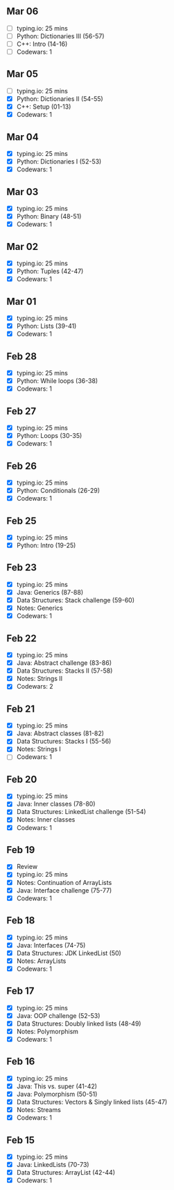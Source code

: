 ## Mar 06
- [ ] typing.io: 25 mins
- [ ] Python: Dictionaries III (56-57)
- [ ] C++: Intro (14-16)
- [ ] Codewars: 1

## Mar 05
- [ ] typing.io: 25 mins
- [X] Python: Dictionaries II (54-55)
- [X] C++: Setup (01-13)
- [X] Codewars: 1

## Mar 04
- [X] typing.io: 25 mins
- [X] Python: Dictionaries I (52-53)
- [X] Codewars: 1

## Mar 03
- [X] typing.io: 25 mins
- [X] Python: Binary (48-51)
- [X] Codewars: 1

## Mar 02
- [X] typing.io: 25 mins
- [X] Python: Tuples (42-47)
- [X] Codewars: 1

## Mar 01
- [X] typing.io: 25 mins
- [X] Python: Lists (39-41)
- [X] Codewars: 1

## Feb 28
- [X] typing.io: 25 mins
- [X] Python: While loops (36-38)
- [X] Codewars: 1

## Feb 27

- [X] typing.io: 25 mins
- [X] Python: Loops (30-35)
- [X] Codewars: 1

## Feb 26

- [X] typing.io: 25 mins
- [X] Python: Conditionals (26-29)
- [X] Codewars: 1

## Feb 25

- [X] typing.io: 25 mins
- [X] Python: Intro (19-25)

## Feb 23

- [X] typing.io: 25 mins
- [X] Java: Generics (87-88)
- [X] Data Structures: Stack challenge (59-60)
- [X] Notes: Generics
- [X] Codewars: 1

## Feb 22

- [X] typing.io: 25 mins
- [X] Java: Abstract challenge (83-86)
- [X] Data Structures: Stacks II (57-58)
- [X] Notes: Strings II
- [X] Codewars: 2

## Feb 21

- [X] typing.io: 25 mins
- [X] Java: Abstract classes (81-82)
- [X] Data Structures: Stacks I (55-56)
- [X] Notes: Strings I
- [ ] Codewars: 1

## Feb 20

- [X] typing.io: 25 mins
- [X] Java: Inner classes (78-80)
- [X] Data Structures: LinkedList challenge (51-54)
- [X] Notes: Inner classes
- [X] Codewars: 1

## Feb 19

- [X] Review
- [X] typing.io: 25 mins
- [X] Notes: Continuation of ArrayLists
- [X] Java: Interface challenge (75-77)
- [X] Codewars: 1

## Feb 18

- [X] typing.io: 25 mins
- [X] Java: Interfaces (74-75)
- [X] Data Structures: JDK LinkedList (50)
- [X] Notes: ArrayLists
- [X] Codewars: 1

## Feb 17

- [X] typing.io: 25 mins
- [X] Java: OOP challenge (52-53)
- [X] Data Structures: Doubly linked lists (48-49)
- [X] Notes: Polymorphism
- [X] Codewars: 1

## Feb 16

- [X] typing.io: 25 mins
- [X] Java: This vs. super (41-42)
- [X] Java: Polymorphism (50-51)
- [X] Data Structures: Vectors & Singly linked lists  (45-47)
- [X] Notes: Streams
- [X] Codewars: 1

## Feb 15

- [X] typing.io: 25 mins
- [X] Java: LinkedLists (70-73)
- [X] Data Structures: ArrayList (42-44)
- [X] Codewars: 1
